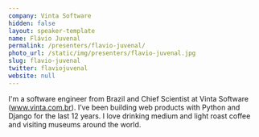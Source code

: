 ```yaml
---
company: Vinta Software
hidden: false
layout: speaker-template
name: Flávio Juvenal
permalink: /presenters/flavio-juvenal/
photo_url: /static/img/presenters/flavio-juvenal.jpg
slug: flavio-juvenal
twitter: flaviojuvenal
website: null
---
```


I'm a software engineer from Brazil and Chief Scientist at Vinta Software (www.vinta.com.br). I’ve been building web products with Python and Django for the last 12 years. I love drinking medium and light roast coffee and visiting museums around the world.
